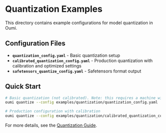 # Quantization Examples

This directory contains example configurations for model quantization in Oumi.

## Configuration Files

- **`quantization_config.yaml`** - Basic quantization setup
- **`calibrated_quantization_config.yaml`** - Production quantization with calibration and optimized settings
- **`safetensors_quantize_config.yaml`** - Safetensors format output

## Quick Start

```bash
# Basic quantization (not calibrated). Note: this requires a machine with 1 GPU
oumi quantize --config examples/quantization/quantization_config.yaml

# Production configuration with calibration
oumi quantize --config examples/quantization/calibrated_quantization_config.yaml
```

For more details, see the [Quantization Guide](../../docs/quantization_guide.md).
